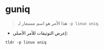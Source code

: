 # guniq

> هذا الأمر هو اسم مستعار لـ `-p linux uniq`.

- إعرض التوثيقات للأمر الأصلي:

`tldr -p linux uniq`
